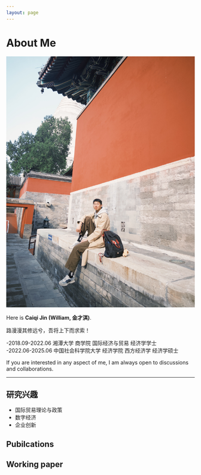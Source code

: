 ```yaml
---
layout: page
---
```


# About Me

<img src= "https://github.com/J-Gezelligheid/J-Gezelligheid.github.io/blob/735395e1a246557b6616b05987761f638032c322/CAIQI.jpg" class="floatpic">

Here is **Caiqi Jin (William, 金才淇)**.<br>

路漫漫其修远兮，吾将上下而求索！

-2018.09-2022.06 湘潭大学 商学院 国际经济与贸易 经济学学士  \
-2022.06-2025.06 中国社会科学院大学 经济学院 西方经济学 经济学硕士

If you are interested in any aspect of me, I am always open to discussions and collaborations.

---

## 研究兴趣

- 国际贸易理论与政策
- 数字经济
- 企业创新

## Pubilcations


## Working paper
<br>

